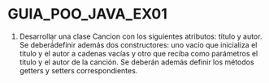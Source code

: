 # GUIA_POO_JAVA_EX01
1. Desarrollar una clase Cancion con los siguientes atributos: titulo y autor. Se deberá́definir 
además dos constructores: uno vacío que inicializa el titulo y el autor a cadenas vacías y 
otro que reciba como parámetros el titulo y el autor de la canción. Se deberán además 
definir los métodos getters y setters correspondientes.
